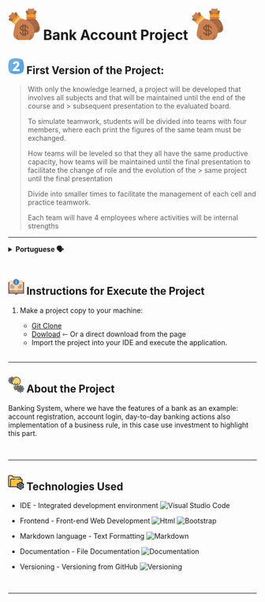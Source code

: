 # ![](./sacos-de-dinheiro.png) Bank Account Project ![](./sacos-de-dinheiro.png)

>
## ![](./dois.png) First Version of the Project:

>With only the knowledge learned, a project will be developed that involves all subjects and that will be maintained until the end of the course and > subsequent presentation to the evaluated board.
>
> To simulate teamwork, students will be divided into teams with four members, where each print the figures of the same team must be exchanged.
>
> How teams will be leveled so that they all have the same productive capacity, how teams will be maintained until the final presentation to facilitate the change of role and the evolution of the > same project until the final presentation
>
> Divide into smaller times to facilitate the management of each cell and practice teamwork.
>
> Each team will have 4 employees where activities will be internal strengths
>

---

<details>
  <summary><b>Portuguese 🗣️ </b></summary>
  
## 2️⃣ Segunda Versão do Projeto:

> Com o domínio apenas das informações aprendidas até o momento deve ser desenvolvido um projeto que envolva todos os assuntos e que será mantido até o final do curso e > posterior apresentação a banca avaliadora.
>
> Para simular o trabalho em equipe os alunos serão divididos em equipes com quatro integrantes, onde a cada sprint as figuras da mesma equipe devem ser trocadas.
>
> As equipes serão niveladas para que todas tenham a mesma capacidade produtiva, as equipes serão mantidas até o final para facilitar a troca de papeis e a evolução do > mesmo projeto até a apresentação final
>
> Dividir em times menores para facilitar o gerenciamento de cada célula e praticar o trabalho em equipe.
> 
> Cada equipe terá 4 integrantes onde as atividades serão divididas internamente

---

</details>

<br>

## ![](./instrucoes.png) Instructions for Execute the Project 

1. Make a project copy to your machine: 
    - [Git Clone](https://github.com/TimeVerde/SistemaBancario)
    - [Dowload](https://github.com/TimeVerde/SistemaBancario) ⇽ Or a direct download from the page 
    - Import the project into your IDE and execute the application.
    
    <br>
    
---

## ![](./icon_conceito.png) About the Project

Banking System, where we have the features of a bank as an example: account registration, account login, day-to-day banking actions also implementation of a business rule, in this case use investment to highlight this part.

<br>

---

## ![](./configuracoes.png) Technologies Used

- IDE - Integrated development environment 
![Visual Studio Code](https://img.shields.io/badge/Visual%20Studio%20Code-black?style=for-the-badge&logo=visual-studio-code&logoColor=007ACC)&nbsp;

- Frontend - Front-end Web Development 
![Html](https://img.shields.io/badge/Html-black?style=for-the-badge&logo=html5&logoColor=#E34F26) 
![Bootstrap](https://img.shields.io/badge/Bootstrap-black?style=for-the-badge&logo=bootstrap&logoColor=#7952B3) 

- Markdown language - Text Formatting 
![Markdown](https://img.shields.io/badge/Markdown-black?style=for-the-badge&logo=markdown&logoColor=#000000)

- Documentation - File Documentation
![Documentation](https://img.shields.io/badge/Documentation-black?style=for-the-badge&logo=academia&logoColor=#41454A)

- Versioning - Versioning from GitHub
![Versioning](https://img.shields.io/badge/Versioning-black?style=for-the-badge&logo=git&logoColor=#F05032)

<br>

---

